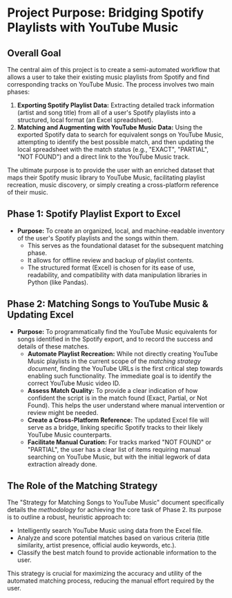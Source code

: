 # Project Purpose: Bridging Spotify Playlists with YouTube Music

## Overall Goal

The central aim of this project is to create a semi-automated workflow that allows a user to take their existing music playlists from Spotify and find corresponding tracks on YouTube Music. The process involves two main phases:

1.  **Exporting Spotify Playlist Data:** Extracting detailed track information (artist and song title) from all of a user's Spotify playlists into a structured, local format (an Excel spreadsheet).
2.  **Matching and Augmenting with YouTube Music Data:** Using the exported Spotify data to search for equivalent songs on YouTube Music, attempting to identify the best possible match, and then updating the local spreadsheet with the match status (e.g., "EXACT", "PARTIAL", "NOT FOUND") and a direct link to the YouTube Music track.

The ultimate purpose is to provide the user with an enriched dataset that maps their Spotify music library to YouTube Music, facilitating playlist recreation, music discovery, or simply creating a cross-platform reference of their music.

## Phase 1: Spotify Playlist Export to Excel

* **Purpose:** To create an organized, local, and machine-readable inventory of the user's Spotify playlists and the songs within them.
    * This serves as the foundational dataset for the subsequent matching phase.
    * It allows for offline review and backup of playlist contents.
    * The structured format (Excel) is chosen for its ease of use, readability, and compatibility with data manipulation libraries in Python (like Pandas).

## Phase 2: Matching Songs to YouTube Music & Updating Excel

* **Purpose:** To programmatically find the YouTube Music equivalents for songs identified in the Spotify export, and to record the success and details of these matches.
    * **Automate Playlist Recreation:** While not directly creating YouTube Music playlists in the current scope of the *matching strategy document*, finding the YouTube URLs is the first critical step towards enabling such functionality. The immediate goal is to identify the correct YouTube Music video ID.
    * **Assess Match Quality:** To provide a clear indication of how confident the script is in the match found (Exact, Partial, or Not Found). This helps the user understand where manual intervention or review might be needed.
    * **Create a Cross-Platform Reference:** The updated Excel file will serve as a bridge, linking specific Spotify tracks to their likely YouTube Music counterparts.
    * **Facilitate Manual Curation:** For tracks marked "NOT FOUND" or "PARTIAL", the user has a clear list of items requiring manual searching on YouTube Music, but with the initial legwork of data extraction already done.

## The Role of the Matching Strategy

The "Strategy for Matching Songs to YouTube Music" document specifically details the *methodology* for achieving the core task of Phase 2. Its purpose is to outline a robust, heuristic approach to:

* Intelligently search YouTube Music using data from the Excel file.
* Analyze and score potential matches based on various criteria (title similarity, artist presence, official audio keywords, etc.).
* Classify the best match found to provide actionable information to the user.

This strategy is crucial for maximizing the accuracy and utility of the automated matching process, reducing the manual effort required by the user.
